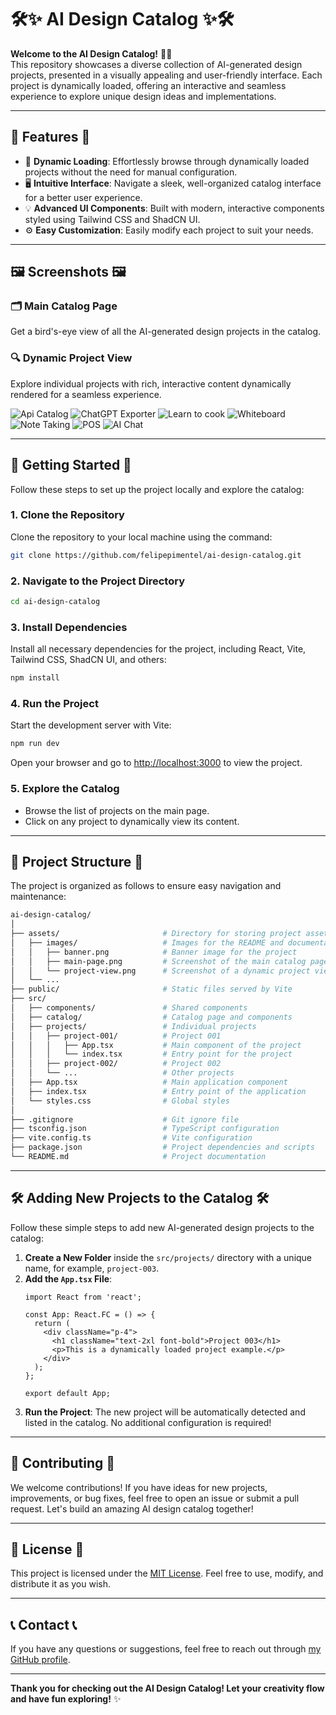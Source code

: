 # 🛠️✨ **AI Design Catalog** ✨🛠️

**Welcome to the AI Design Catalog!** 🎨🚀  
This repository showcases a diverse collection of AI-generated design projects, presented in a visually appealing and user-friendly interface. Each project is dynamically loaded, offering an interactive and seamless experience to explore unique design ideas and implementations.

---

## 🌟 **Features** 🌟

- 🔄 **Dynamic Loading**: Effortlessly browse through dynamically loaded projects without the need for manual configuration.
- 🖥️ **Intuitive Interface**: Navigate a sleek, well-organized catalog interface for a better user experience.
- 💡 **Advanced UI Components**: Built with modern, interactive components styled using Tailwind CSS and ShadCN UI.
- ⚙️ **Easy Customization**: Easily modify each project to suit your needs.

---

## 🖼️ **Screenshots** 🖼️

### 🗂️ **Main Catalog Page**

Get a bird's-eye view of all the AI-generated design projects in the catalog.

### 🔍 **Dynamic Project View**

Explore individual projects with rich, interactive content dynamically rendered for a seamless experience.

![Api Catalog](./assets/images/api-catalog.png)
![ChatGPT Exporter](./assets/images/chatgpt-exporter.png)
![Learn to cook](./assets/images/learntocook.png)
![Whiteboard](./assets/images/whiteboard.png)
![Note Taking](./assets/images/note-taking.png)
![POS](./assets/images/pos.png)
![AI Chat](./assets/images/ai-chat.png)

---

## 🚀 **Getting Started** 🚀

Follow these steps to set up the project locally and explore the catalog:

### 1. **Clone the Repository**

Clone the repository to your local machine using the command:

```bash
git clone https://github.com/felipepimentel/ai-design-catalog.git
```

### 2. **Navigate to the Project Directory**

```bash
cd ai-design-catalog
```

### 3. **Install Dependencies**

Install all necessary dependencies for the project, including React, Vite, Tailwind CSS, ShadCN UI, and others:

```bash
npm install
```

### 4. **Run the Project**

Start the development server with Vite:

```bash
npm run dev
```

Open your browser and go to [http://localhost:3000](http://localhost:3000) to view the project.

### 5. **Explore the Catalog**

- Browse the list of projects on the main page.
- Click on any project to dynamically view its content.

---

## 🧩 **Project Structure** 🧩

The project is organized as follows to ensure easy navigation and maintenance:

```bash
ai-design-catalog/
│
├── assets/                       # Directory for storing project assets, including images
│   ├── images/                   # Images for the README and documentation
│   │   ├── banner.png            # Banner image for the project
│   │   ├── main-page.png         # Screenshot of the main catalog page
│   │   └── project-view.png      # Screenshot of a dynamic project view
│   └── ...
├── public/                       # Static files served by Vite
├── src/
│   ├── components/               # Shared components
│   ├── catalog/                  # Catalog page and components
│   ├── projects/                 # Individual projects
│   │   ├── project-001/          # Project 001
│   │   │   ├── App.tsx           # Main component of the project
│   │   │   └── index.tsx         # Entry point for the project
│   │   ├── project-002/          # Project 002
│   │   └── ...                   # Other projects
│   ├── App.tsx                   # Main application component
│   ├── index.tsx                 # Entry point of the application
│   └── styles.css                # Global styles
│
├── .gitignore                    # Git ignore file
├── tsconfig.json                 # TypeScript configuration
├── vite.config.ts                # Vite configuration
├── package.json                  # Project dependencies and scripts
└── README.md                     # Project documentation
```

---

## 🛠️ **Adding New Projects to the Catalog** 🛠️

Follow these simple steps to add new AI-generated design projects to the catalog:

1. **Create a New Folder** inside the `src/projects/` directory with a unique name, for example, `project-003`.
2. **Add the `App.tsx` File**:
    ```tsx
    import React from 'react';

    const App: React.FC = () => {
      return (
        <div className="p-4">
          <h1 className="text-2xl font-bold">Project 003</h1>
          <p>This is a dynamically loaded project example.</p>
        </div>
      );
    };

    export default App;
    ```
3. **Run the Project**: The new project will be automatically detected and listed in the catalog. No additional configuration is required!

---

## 🎨 **Contributing** 🎨

We welcome contributions! If you have ideas for new projects, improvements, or bug fixes, feel free to open an issue or submit a pull request. Let's build an amazing AI design catalog together!

---

## 📄 **License** 📄

This project is licensed under the [MIT License](LICENSE). Feel free to use, modify, and distribute it as you wish.

---

## 📞 **Contact** 📞

If you have any questions or suggestions, feel free to reach out through [my GitHub profile](https://github.com/felipepimentel).

---

**Thank you for checking out the AI Design Catalog! Let your creativity flow and have fun exploring!** ✨
